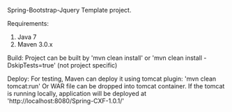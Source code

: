 Spring-Bootstrap-Jquery Template project. 

Requirements:
1. Java 7
2. Maven 3.0.x

Build:
Project can be built by 
	'mvn clean install' or 'mvn clean install -DskipTests=true' (not project specific)

Deploy:
For testing, Maven can deploy it using tomcat plugin: 'mvn clean tomcat:run'
Or
WAR file can be dropped into tomcat container. If the tomcat is running locally, application will be deployed at 'http://localhost:8080/Spring-CXF-1.0.1/'

